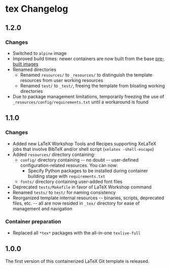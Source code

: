 # tex Changelog

## 1.2.0

### Changes

- Switched to `alpine` image
- Improved build times: newer containers are now built from the base [pre-built images](https://hub.docker.com/r/naiithink/latex-th)
- Renamed directories
  - Renamed `resources/` to `_resources/` to distinguish the template resources from user working resources
  - Renamed `test/` to `_test/`, freeing the template from bloating working directories
- Due to package management limitations, temporarily freezing the use of `_resources/config/requirements.txt` until a workaround is found

## 1.1.0

### Changes

- Added new LaTeX Workshop Tools and Recipes supporting XeLaTeX jobs that involve BibTeX and/or shell script (`xelatex -shell-escape`)
- Added `resources/` directory containing:
  - `config/` directory containing -- no doubt -- user-defined configuration-related resources. You can now:
    - Specify Python packages to be installed during container building stage with `requirements.txt`
  - `fonts/` directory containing user-added font files
- Deprecated `tests/Makefile` in favor of LaTeX Workshop command
- Renamed `tests/` to `test/` for naming consistency
- Reorganized template internal resources -- binaries, scripts, deprecated files, etc. -- all are now resided in `_tex/` directory for ease of management and navigation

### Container preparation

- Replaced all `*tex*` packages with the all-in-one `texlive-full`

## 1.0.0

The first version of this containerized LaTeX Git template is released.
